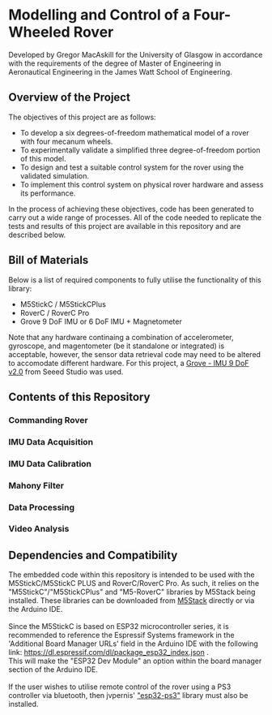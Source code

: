 # Modelling and Control of a Four-Wheeled Rover

Developed by Gregor MacAskill for the University of Glasgow in accordance with the requirements of the degree of Master of Engineering in Aeronautical Engineering in the James Watt School of Engineering.

## Overview of the Project
The objectives of this project are as follows:
- To develop a six degrees-of-freedom mathematical model of a rover with four mecanum wheels.
- To experimentally validate a simplified three degree-of-freedom portion of this model.
- To design and test a suitable control system for the rover using the validated simulation.
- To implement this control system on physical rover hardware and assess its performance.

<!-- END LIST -->

In the process of achieving these objectives, code has been generated to carry out a wide range of processes. All of the code needed to replicate the tests and results of this project are available in this repository and are described below.


## Bill of Materials
Below is a list of required components to fully utilise the functionality of this library:
- M5StickC / M5StickCPlus
- RoverC / RoverC Pro
- Grove 9 DoF IMU or 6 DoF IMU + Magnetometer 

<!-- END LIST -->

Note that any hardware continaing a combination of accelerometer, gyroscope, and magentometer (be it standalone or integrated) is acceptable, however, the sensor data retrieval code may need to be altered to accomodate different hardware. For this project, a [Grove - IMU 9 DoF v2.0](https://wiki.seeedstudio.com/Grove-IMU_9DOF_v2.0/) from Seeed Studio was used.

## Contents of this Repository
### Commanding Rover
### IMU Data Acquisition
### IMU Data Calibration
### Mahony Filter
### Data Processing
### Video Analysis

## Dependencies and Compatibility
The embedded code within this repository is intended to be used with the M5StickC/M5StickC PLUS and RoverC/RoverC Pro. As such, it relies on the "M5StickC"/"M5StickCPlus" and "M5-RoverC" libraries by M5Stack being installed. These libraries can be downloaded from [M5Stack](https://github.com/m5stack/M5StickC-Plus) directly or via the Arduino IDE. <br /> <br />
Since the M5StickC is based on ESP32 microcontroller series, it is recommended to reference the Espressif Systems framework in the 'Additional Board Manager URLs' field in the Arduino IDE with the following link: https://dl.espressif.com/dl/package_esp32_index.json .<br /> 
This will make the "ESP32 Dev Module" an option within the board manager section of the Arduino IDE. <br /> <br />
If the user wishes to utilise remote control of the rover using a PS3 controller via bluetooth, then jvpernis' ["esp32-ps3"](https://github.com/jvpernis/esp32-ps3) library must also be installed.
